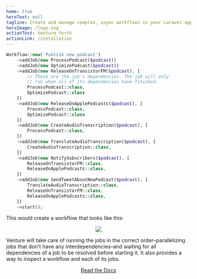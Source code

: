 ```yaml
---
home: true
heroText: null
tagline: Create and manage complex, async workflows in your Laravel application
heroImage: /logo.svg
actionText: Venture forth
actionLink: /installation
---
```


```php
Workflow::new('Publish new podcast')
    ->addJob(new ProcessPodcast($podcast))
    ->addJob(new OptimizePodcast($podcast))
    ->addJob(new ReleaseOnTransistorFM($podcast), [
        // These are the job's dependencies. The job will only
        // run when all of its dependencies have finished.
        ProcessPodcast::class,
        OptimizePodcast::class
    ])
    ->addJob(new ReleaseOnApplePodcasts($podcast), [
        ProcessPodcast::class,
        OptimizePodcast::class
    ])
    ->addJob(new CreateAudioTranscription($podcast), [
        ProcessPodcast::class,
    ])
    ->addJob(new TranslateAudioTranscription($podcast), [
        CreateAudioTranscription::class,
    ])
    ->addJob(new NotifySubscribers($podcast), [
        ReleaseOnTransistorFM::class,
        ReleaseOnApplePodcasts::class,
    ])
    ->addJob(new SendTweetAboutNewPodcast($podcast), [
        TranslateAudioTranscription::class,
        ReleaseOnTransistorFM::class,
        ReleaseOnApplePodcasts::class,
    ])
    ->start();
```

This would create a workflow that looks like this:

<div style="text-align: center">
    <img src="/workflow.svg" />
</div>

Venture will take care of running the jobs in the correct order–parallelizing jobs that don't have any interdependencies–and waiting for all dependencies of a job to be resolved before starting it. It also provides a way to inspect a workflow and each of its jobs.

<div style="text-align:center; padding-bottom: 2rem;">
    <a href="/installation.html" class="cta-button">
        Read the Docs
    </a>
</div>
